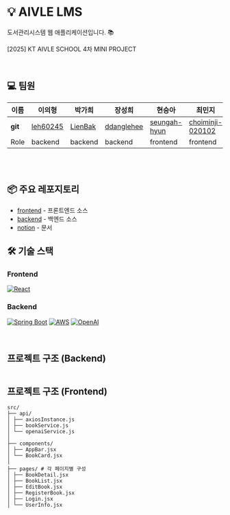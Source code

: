# 💡 AIVLE LMS
도서관리시스템 웹 애플리케이션입니다. 📚

[2025] KT AIVLE SCHOOL 4차 MINI PROJECT  

<br>

## 💻 팀원

| 이름    | 이의형    | 박가희   | 장성희 | 현승아 | 최민지 | 강서연 | 박상훈
| ------- | ----------| ----------|---------- | ----------| ----------| ----------| ----------
| **git** | 	[leh60245](https://github.com/leh60245) | [LienBak](https://github.com/LienBak) | [ddanglehee](https://github.com/ddanglehee)   | [seungah-hyun](https://github.com/seungah-hyun) |[choiminji-020102](https://github.com/choiminji-020102) |[seoyeon](https://github.com/haaaaauy) |[sanghuniolsida](https://github.com/sanghuniolsida)
| Role | backend| backend | backend| frontend | frontend | frontend | frontend

<br>
<br>

## 📦 주요 레포지토리

- [frontend](https://github.com/aivleLMS/frontend) - 프론트엔드 소스
- [backend](https://github.com/aivleLMS/backend) - 백엔드 소스
- [notion](https://www.notion.so/4-20297e47e8a280e3b5b0f862d33443fd) - 문서


## 🛠 기술 스택

### Frontend  
[![React](https://img.shields.io/badge/React-61DAFB?style=for-the-badge&logo=React&logoColor=white)](https://reactjs.org/)

### Backend  
[![Spring Boot](https://img.shields.io/badge/Spring%20Boot-6DB33F?style=for-the-badge&logo=springboot&logoColor=white)](https://spring.io/projects/spring-boot)
[![AWS](https://img.shields.io/badge/AWS-232F3E?style=for-the-badge&logo=amazonaws&logoColor=white)](https://aws.amazon.com/)
[![OpenAI](https://img.shields.io/badge/GPT%20API-412991?style=for-the-badge&logo=openai&logoColor=white)](https://platform.openai.com/)

<br>

## 프로젝트 구조 (Backend)
```

```
## 프로젝트 구조 (Frontend)
```
src/
├── api/ 
│ ├── axiosInstance.js 
│ ├── bookService.js 
│ └── openaiService.js 
│
├── components/
│ ├── AppBar.jsx
│ └── BookCard.jsx 
│
├── pages/ # 각 페이지별 구성
│ ├── BookDetail.jsx 
│ ├── BookList.jsx 
│ ├── EditBook.jsx 
│ ├── RegisterBook.jsx
│ ├── Login.jsx
│ └── UserInfo.jsx
```
